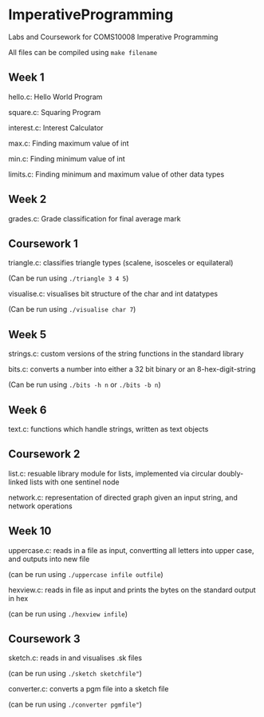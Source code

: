 # ImperativeProgramming

Labs and Coursework for COMS10008 Imperative Programming

All files can be compiled using `make filename`

## Week 1

hello.c: Hello World Program

square.c: Squaring Program

interest.c: Interest Calculator

max.c: Finding maximum value of int

min.c: Finding minimum value of int

limits.c: Finding minimum and maximum value of other data types

## Week 2

grades.c: Grade classification for final average mark


## Coursework 1

triangle.c: classifies triangle types (scalene, isosceles or equilateral)

(Can be run using `./triangle 3 4 5`)

visualise.c: visualises bit structure of the char and int datatypes

(Can be run using `./visualise char 7`)


## Week 5

strings.c: custom versions of the string functions in the standard library

bits.c: converts a number into either a 32 bit binary or an 8-hex-digit-string

(Can be run using `./bits -h n` or `./bits -b n`)


## Week 6

text.c: functions which handle strings, written as text objects


## Coursework 2

list.c: resuable library module for lists, implemented via circular doubly-linked lists with one sentinel node

network.c: representation of directed graph given an input string, and network operations 


## Week 10

uppercase.c: reads in a file as input, convertting all letters into upper case, and outputs into new file

(can be run using `./uppercase infile outfile`)

hexview.c: reads in file as input and prints the bytes on the standard output in hex

(can be run using `./hexview infile`)


## Coursework 3
sketch.c: reads in and visualises .sk files

(can be run using `./sketch sketchfile"`)

converter.c: converts a pgm file into a sketch file

(can be run using `./converter pgmfile"`)
